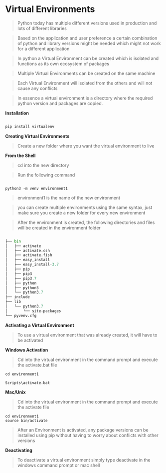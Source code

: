 # Virtual Environments

> Python today has multiple different versions used in production and lots of different libraries

> Based on the application and user preference a certain combination of python and library versions might be needed which might not work for a different application

> In python a Virtual Environment can be created which is isolated and functions as its own ecosystem of packages

> Multiple Virtual Environments can be created on the same machine

> Each Virtual Environment will isolated from the others and will not cause any conflicts

> In essence a virtual environment is a directory where the required python version and packages are copied.  


**Installation**
```python

pip install virtualenv

```

**Creating Virtual Environments**
> Create a new folder where you want the virtual environment to live

**From the Shell**

> cd into the new directory

> Run the following command

```Shell

python3 -m venv environment1

```

> environment1 is the name of the new environment

> you can create multiple environments using the same syntax, just make sure you create a new folder for every new environment

> After the environment is created, the following directories and files will be created in the environment folder

```python

├── bin
│   ├── activate
│   ├── activate.csh
│   ├── activate.fish
│   ├── easy_install
│   ├── easy_install-3.7
│   ├── pip
│   ├── pip3
│   ├── pip3.7
│   ├── python
│   ├── python3
│   └── python3.7 
├── include
├── lib
│   └── python3.7
│       └── site-packages
└── pyvenv.cfg

```

**Activating a Virtual Environment**

> To use a virtual environment that was already created, it will have to be activated

**Windows Activation**

> Cd into the virtual environment in the command prompt  and execute the activate.bat file

```shell
cd environment1

Scripts\activate.bat

```


**Mac/Unix**
> Cd into the virtual environment in the command prompt  and execute the activate file



```shell
cd environment1
source bin/activate

```

> After an Environment is activated, any package versions can be installed using pip without having to worry about conflicts with other versions

**Deactivating**

> To deactivate a virtual environment simply type deactivate in the windows command prompt or mac shell
